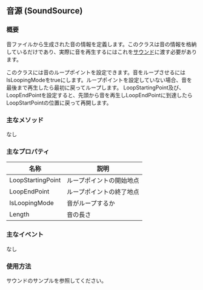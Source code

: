 ﻿## 音源 (SoundSource)

### 概要

音ファイルから生成された音の情報を定義します。このクラスは音の情報を格納しているだけであり、実際に音を再生するにはこれを[サウンド](./Sound.md)に渡す必要があります。

このクラスには音のループポイントを設定できます。音をループさせるにはIsLoopingModeをtrueにします。ループポイントを設定していない場合、音を最後まで再生したら最初に戻ってループします。
LoopStartingPoint及び、LoopEndPointを設定すると、先頭から音を再生しLoopEndPointに到達したらLoopStartPointの位置に戻って再開します。

### 主なメソッド

なし

### 主なプロパティ

| 名称 | 説明 |
|---|---|
| LoopStartingPoint | ループポイントの開始地点 |
| LoopEndPoint | ループポイントの終了地点 |
| IsLoopingMode | 音がループするか |
| Length | 音の長さ |

### 主なイベント

なし

### 使用方法

サウンドのサンプルを参照してください。
